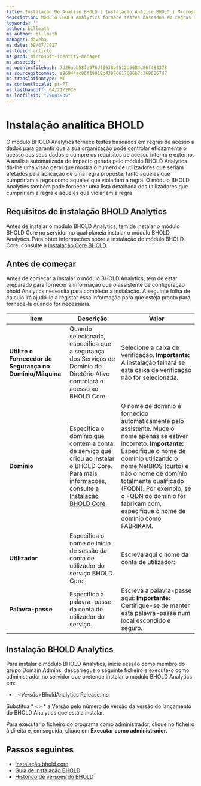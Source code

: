 ```yaml
---
title: Instalação De Análise BHOLD [ Instalação Análise BHOLD ] Microsoft Docs
description: Módulo BHOLD Analytics fornece testes baseados em regras de acesso a dados
keywords: ''
author: billmath
ms.author: billmath
manager: daveba
ms.date: 09/07/2017
ms.topic: article
ms.prod: microsoft-identity-manager
ms.assetid: ''
ms.openlocfilehash: 7d26abb58fa976d40638b9512d5684d86f483378
ms.sourcegitcommit: a96944ac96f19018c43976617686b7c3696267d7
ms.translationtype: MT
ms.contentlocale: pt-PT
ms.lasthandoff: 04/21/2020
ms.locfileid: "79041935"
---
```

# <a name="bhold-analytics-installation"></a>Instalação analítica BHOLD

O módulo BHOLD Analytics fornece testes baseados em regras de acesso a dados para garantir que a sua organização pode controlar eficazmente o acesso aos seus dados e cumpre os requisitos de acesso interno e externo. A análise automatizada de impacto gerada pelo módulo BHOLD Analytics dá-lhe uma visão geral que mostra o número de utilizadores que seriam afetados pela aplicação de uma regra proposta, tanto aqueles que cumpririam a regra como aqueles que violariam a regra. O módulo BHOLD Analytics também pode fornecer uma lista detalhada dos utilizadores que cumpririam a regra e aqueles que violariam a regra.

## <a name="bhold-analytics-installation-requirements"></a>Requisitos de instalação BHOLD Analytics

Antes de instalar o módulo BHOLD Analytics, tem de instalar o módulo BHOLD Core no servidor no qual planeia instalar o módulo BHOLD Analytics. Para obter informações sobre a instalação do módulo BHOLD Core, consulte a [Instalação Core BHOLD](https://technet.microsoft.com/library/jj134095(v=ws.10).aspx).

## <a name="before-you-begin"></a>Antes de começar

Antes de começar a instalar o módulo BHOLD Analytics, tem de estar preparado para fornecer a informação que o assistente de configuração bhold Analytics necessita para completar a instalação. A seguinte folha de cálculo irá ajudá-lo a registar essa informação para que esteja pronto para fornecê-la quando for necessária.

| **Item**                                    | **Descrição**                                                                                                                                                                                                           | **Valor**                                                                                                                                                                                                                                                                                                            |
|---------------------------------------------|---------------------------------------------------------------------------------------------------------------------------------------------------------------------------------------------------------------------------|----------------------------------------------------------------------------------------------------------------------------------------------------------------------------------------------------------------------------------------------------------------------------------------------------------------------|
| **Utilize o Fornecedor de Segurança no Domínio/Máquina** | Quando selecionado, especifica que a segurança dos Serviços de Domínio do Diretório Ativo controlará o acesso ao BHOLD Core.                                                                                                                | Selecione a caixa de verificação. **Importante:** A instalação falhará se esta caixa de verificação não for selecionada.                                                                                                                                                                                                                   |
| **Domínio**                                  | Especifica o domínio que contém a conta de serviço que criou ao instalar o BHOLD Core. Para mais informações, consulte [a Instalação BHOLD Core](https://technet.microsoft.com/library/jj134095(v=ws.10).aspx). | O nome de domínio é fornecido automaticamente pelo assistente. Mude o nome apenas se estiver incorreto. **Importante:** Especifique o nome de domínio utilizando o nome NetBIOS (curto) e não o nome de domínio totalmente qualificado (FQDN). Por exemplo, se o FQDN do domínio for fabrikam.com, especifique o nome de domínio como FABRIKAM. |
| **Utilizador**                                    | Especifica o nome de início de sessão da conta de utilizador do serviço BHOLD Core.                                                                                                                                                          | Escreva aqui o nome da conta de utilizador:                                                                                                                                                                                                                                                                                    |
| **Palavra-passe**                                | Especifica a palavra-passe da conta de utilizador do serviço.                                                                                                                                                                       | Escreva a palavra-passe aqui: **Importante:** Certifique-se de manter esta palavra-passe num local escondido e seguro.                                                                                                                                                                                                                  |

## <a name="bhold-analytics-installation"></a>Instalação BHOLD Analytics

Para instalar o módulo BHOLD Analytics, inicie sessão como membro do grupo Domain Admins, descarregue o seguinte ficheiro e execute-o como administrador no servidor que pretende instalar o módulo BHOLD Analytics em:

- \_<em>\<Versão\></em>BholdAnalytics Release.msi

Substitua * \<\> * a Versão pelo número de versão da versão do lançamento do BHOLD Analytics que está a instalar.

Para executar o ficheiro do programa como administrador, clique no ficheiro à direita e, em seguida, clique em **Executar como administrador**.

## <a name="next-steps"></a>Passos seguintes

- [Instalação bhold core](https://technet.microsoft.com/library/jj134095(v=ws.10).aspx)
- [Guia de instalação BHOLD](bhold-installation-guide.md)
- [Histórico de versões do BHOLD](../reference/version-bhold-history.md)
